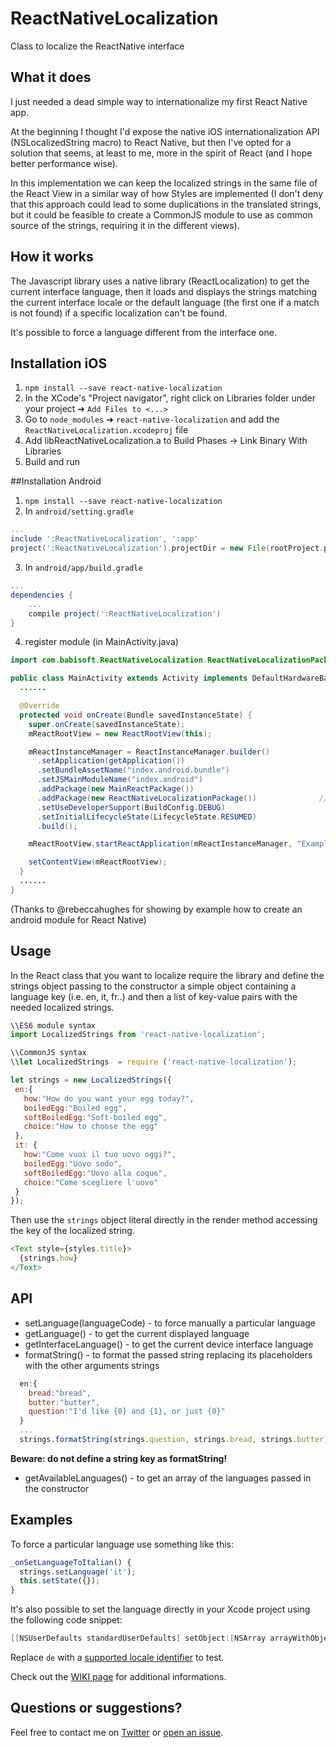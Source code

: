 # ReactNativeLocalization

Class to localize the ReactNative interface

## What it does

I just needed a dead simple way to internationalize my first React Native app.

At the beginning I thought I'd expose the native iOS internationalization API (NSLocalizedString macro) to React Native, but then I've opted for a solution that seems, at least to me, more in the spirit of React (and I hope better performance wise).

In this implementation we can keep the localized strings in the same file of the React View in a similar way of how Styles are implemented (I don't deny that this approach could lead to some duplications in the translated strings, but it could be feasible to create a CommonJS module to use as common source of the strings, requiring it in the different views).

## How it works

The Javascript library uses a native library (ReactLocalization) to get the current interface language, then it loads and displays the strings matching the current interface locale or the default language (the first one if a match is not found) if a specific localization can't be found.

It's possible to force a language different from the interface one.

## Installation iOS

1. `npm install --save react-native-localization`
2. In the XCode's "Project navigator", right click on Libraries folder under your project ➜ `Add Files to <...>`
3. Go to `node_modules` ➜ `react-native-localization` and add the `ReactNativeLocalization.xcodeproj` file
4. Add libReactNativeLocalization.a to Build Phases -> Link Binary With Libraries
5. Build and run

##Installation Android
1. `npm install --save react-native-localization`
2. In `android/setting.gradle`

```gradle
...
include ':ReactNativeLocalization', ':app'
project(':ReactNativeLocalization').projectDir = new File(rootProject.projectDir, '../node_modules/react-native-localization/android')
```

3. In `android/app/build.gradle`

```gradle
...
dependencies {
    ...
    compile project(':ReactNativeLocalization')
}
```

4. register module (in MainActivity.java)

```java
import com.babisoft.ReactNativeLocalization.ReactNativeLocalizationPackage; // <--- import

public class MainActivity extends Activity implements DefaultHardwareBackBtnHandler {
  ......

  @Override
  protected void onCreate(Bundle savedInstanceState) {
    super.onCreate(savedInstanceState);
    mReactRootView = new ReactRootView(this);

    mReactInstanceManager = ReactInstanceManager.builder()
      .setApplication(getApplication())
      .setBundleAssetName("index.android.bundle")
      .setJSMainModuleName("index.android")
      .addPackage(new MainReactPackage())
      .addPackage(new ReactNativeLocalizationPackage())              // <------ add here
      .setUseDeveloperSupport(BuildConfig.DEBUG)
      .setInitialLifecycleState(LifecycleState.RESUMED)
      .build();

    mReactRootView.startReactApplication(mReactInstanceManager, "ExampleRN", null);

    setContentView(mReactRootView);
  }
  ......
}
```

(Thanks to @rebeccahughes for showing by example how to create an android module for React Native)

## Usage

In the React class that you want to localize require the library and define the strings object passing to the constructor a simple object containing a language key (i.e. en, it, fr..) and then a list of key-value pairs with the needed localized strings.

 ```js
\\ES6 module syntax
import LocalizedStrings from 'react-native-localization';

\\CommonJS syntax
\\let LocalizedStrings  = require ('react-native-localization');

let strings = new LocalizedStrings({
  en:{
    how:"How do you want your egg today?",
    boiledEgg:"Boiled egg",
    softBoiledEgg:"Soft-boiled egg",
    choice:"How to choose the egg"
  },
  it: {
    how:"Come vuoi il tuo uovo oggi?",
    boiledEgg:"Uovo sodo",
    softBoiledEgg:"Uovo alla coque",
    choice:"Come scegliere l'uovo"
  }
});
```

Then use the `strings` object literal directly in the render method accessing the key of the localized string.

```js
<Text style={styles.title}>
  {strings.how}
</Text>
```

## API

* setLanguage(languageCode) - to force manually a particular language
* getLanguage() - to get the current displayed language
* getInterfaceLanguage() - to get the current device interface language
* formatString() - to format the passed string replacing its placeholders with the other arguments strings

```js
  en:{
    bread:"bread",
    butter:"butter",
    question:"I'd like {0} and {1}, or just {0}"
  }
  ...
  strings.formatString(strings.question, strings.bread, strings.butter)
```
**Beware: do not define a string key as formatString!**
* getAvailableLanguages() - to get an array of the languages passed in the constructor

## Examples
To force a particular language use something like this:

```js
_onSetLanguageToItalian() {
  strings.setLanguage('it');
  this.setState({});
}
```

It's also possible to set the language directly in your Xcode project using the following code snippet:

```objective-c
[[NSUserDefaults standardUserDefaults] setObject:[NSArray arrayWithObjects:@"de", nil] forKey:@"AppleLanguages"];
```

Replace `de` with a [supported locale identifier](https://gist.github.com/pjc-is/49971b36db38fdeae6fc) to test.

Check out the [WIKI page](https://github.com/stefalda/ReactNativeLocalization/wiki) for additional informations.

## Questions or suggestions?
Feel free to contact me on [Twitter](https://twitter.com/talpaz) or [open an issue](https://github.com/stefalda/ReactNativeLocalization/issues/new).

